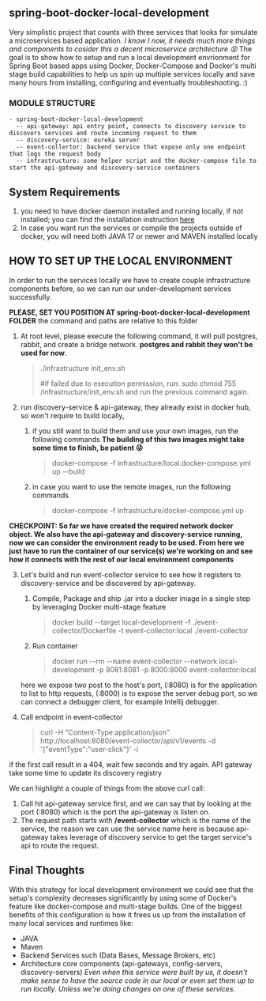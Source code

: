 ## spring-boot-docker-local-development

Very simplistic project that counts with three services that looks for simulate a microservices based application.
*I know I now, it needs much more things and components to cosider this a decent microservice architecture :stuck_out_tongue_closed_eyes:*
The goal is to show how to setup and run a local development envrionment for Spring Boot based apps using Docker, Docker-Compose and Docker's multi stage build capabilities
to help us  spin up multiple services locally and save many hours from installing, configuring and eventually troubleshooting. :) 

### MODULE STRUCTURE

    - spring-boot-docker-local-development
      -- api-gateway: api entry point, connects to discovery service to discovers services and route incoming request to them
      -- discovery-service: eureka server
      -- event-collertor: backend service that expose only one endpoint that logs the request body
      -- infrastructure: some helper script and the docker-compose file to start the api-gateway and discovery-service containers

## System Requirements

1. you need to have docker daemon installed and running locally, 
   if not installed; you can find the installation instruction [here](https://docs.docker.com/engine/install/)
2. In case you want run the services or compile the projects outside of docker, you will need both JAVA 17 or newer and MAVEN installed locally 

## HOW TO SET UP THE LOCAL ENVIRONMENT
In order to run the services locally we have to create couple infrastructure components before, 
so we can run our under-development services successfully.

**PLEASE, SET YOU POSITION AT spring-boot-docker-local-development FOLDER** 
the command and paths are relative to this folder

1. At root level, please execute the following command, it will pull postgres, rabbit, 
   and create a bridge network. **postgres and rabbit they won't be used for now**.
    >    ./infrastructure init_env.sh
    >
    >    #if failed due to execution permission, run: sudo chmod 755 /infrastructure/init_env.sh and run the previous command again.

2. run discovery-service & api-gateway, they already exist in docker hub, so won't require to build locally, 
   1. if you still want to build them and use your own images, run the following commands
      **The building of this two images might take some time to finish, be patient :stuck_out_tongue_winking_eye:**
      > docker-compose -f infrastructure/local.docker-compose.yml up --build
   
   2. in case you want to use the remote images, run the following commands
      > docker-compose -f infrastructure/docker-compose.yml up
      
**CHECKPOINT: So far we have created the required network docker object. 
We also have the api-gateway and discovery-service running, now we can consider the environment ready to be used. 
From here we just have to run the container of our service(s) we're  working on and see how it connects with the rest of our local environment components**

3. Let's build and run event-collector service to see how it registers to discovery-service and be discovered by api-gateway.
   1. Compile, Package and ship .jar into a docker image in a single step by leveraging Docker multi-stage feature
      > docker build --target local-development -f ./event-collector/Dockerfile -t event-collector:local ./event-collector
   2. Run container
      > docker run --rm --name event-collector --network local-development -p 8081:8081 -p 8000:8000 event-collector:local 
       
   here we expose two post to the host's port, (:8080) is for the application to list to http requests, (:8000) is to expose the server debug port,
   so we can connect a debugger client, for example Intellij debugger.

4. Call endpoint in event-collector
   > curl -H "Content-Type:application/json" http://localhost:8080/event-collector/api/v1/events -d '{"eventType":"user-click"}' -i 

if the first call result in a 404, wait few seconds and try again. API gateway take some time to update its discovery registry

We can highlight a couple of things from the above curl call: 
1.  Call hit api-gateway service first, 
and we can say that by looking at the port (:8080) which is the port the api-gateway is listen on.
2. The request path starts with **/event-collector** which is the name of the service, 
the reason we can use the service name here is because api-gateway takes leverage of discovery service to 
get the target service's api to route the request.

## Final Thoughts
With this strategy for local development environment we could see that the setup's complexity decreases significantly by using some of Docker's feature like docker-compose and multi-stage builds. 
One of the biggest benefits of this configuration is how it frees us up from the installation of many local services and runtimes like:
- JAVA
- Maven 
- Backend Services such (Data Bases, Message Brokers, etc)
- Architecture core components (api-gateways, config-servers, discovery-servers) 
   *Even when this service were built by us, 
   it doesn't make sense to have the source code in our local or even set them up to run locally. 
   Unless we're doing changes on one of these services.*
